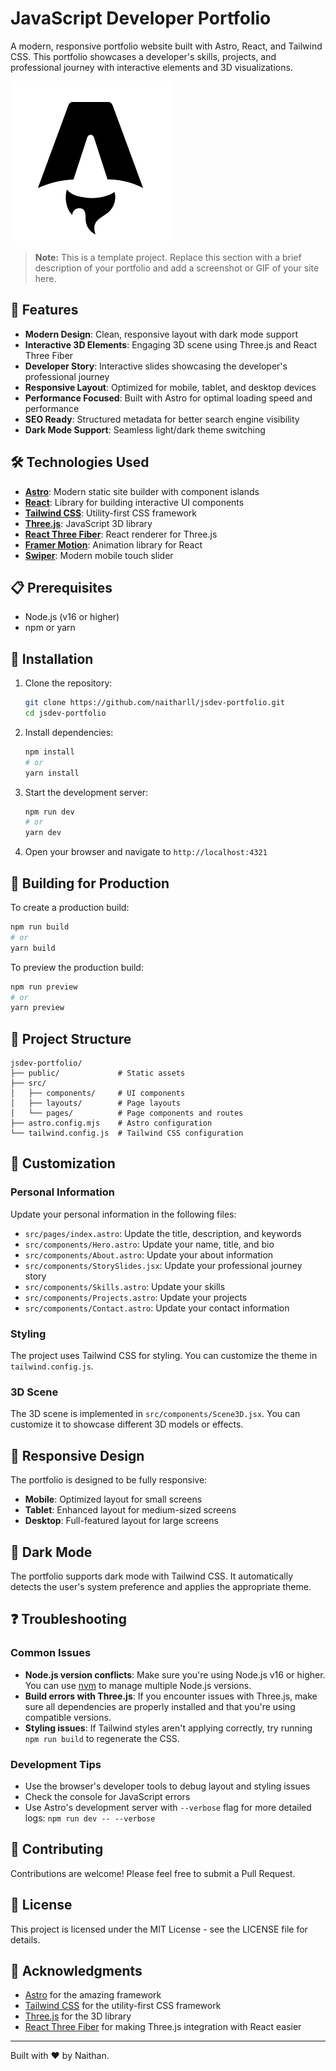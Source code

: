 # JavaScript Developer Portfolio

A modern, responsive portfolio website built with Astro, React, and Tailwind CSS. This portfolio showcases a developer's skills, projects, and professional journey with interactive elements and 3D visualizations.

![JavaScript Developer Portfolio](public/favicon.svg)

> **Note:** This is a template project. Replace this section with a brief description of your portfolio and add a screenshot or GIF of your site here.

## 🚀 Features

- **Modern Design**: Clean, responsive layout with dark mode support
- **Interactive 3D Elements**: Engaging 3D scene using Three.js and React Three Fiber
- **Developer Story**: Interactive slides showcasing the developer's professional journey
- **Responsive Layout**: Optimized for mobile, tablet, and desktop devices
- **Performance Focused**: Built with Astro for optimal loading speed and performance
- **SEO Ready**: Structured metadata for better search engine visibility
- **Dark Mode Support**: Seamless light/dark theme switching

## 🛠️ Technologies Used

- **[Astro](https://astro.build/)**: Modern static site builder with component islands
- **[React](https://reactjs.org/)**: Library for building interactive UI components
- **[Tailwind CSS](https://tailwindcss.com/)**: Utility-first CSS framework
- **[Three.js](https://threejs.org/)**: JavaScript 3D library
- **[React Three Fiber](https://github.com/pmndrs/react-three-fiber)**: React renderer for Three.js
- **[Framer Motion](https://www.framer.com/motion/)**: Animation library for React
- **[Swiper](https://swiperjs.com/)**: Modern mobile touch slider

## 📋 Prerequisites

- Node.js (v16 or higher)
- npm or yarn

## 🔧 Installation

1. Clone the repository:
   ```bash
   git clone https://github.com/naitharll/jsdev-portfolio.git
   cd jsdev-portfolio
   ```

2. Install dependencies:
   ```bash
   npm install
   # or
   yarn install
   ```

3. Start the development server:
   ```bash
   npm run dev
   # or
   yarn dev
   ```

4. Open your browser and navigate to `http://localhost:4321`

## 🚀 Building for Production

To create a production build:

```bash
npm run build
# or
yarn build
```

To preview the production build:

```bash
npm run preview
# or
yarn preview
```

## 📁 Project Structure

```
jsdev-portfolio/
├── public/             # Static assets
├── src/
│   ├── components/     # UI components
│   ├── layouts/        # Page layouts
│   └── pages/          # Page components and routes
├── astro.config.mjs    # Astro configuration
└── tailwind.config.js  # Tailwind CSS configuration
```

## 📝 Customization

### Personal Information

Update your personal information in the following files:

- `src/pages/index.astro`: Update the title, description, and keywords
- `src/components/Hero.astro`: Update your name, title, and bio
- `src/components/About.astro`: Update your about information
- `src/components/StorySlides.jsx`: Update your professional journey story
- `src/components/Skills.astro`: Update your skills
- `src/components/Projects.astro`: Update your projects
- `src/components/Contact.astro`: Update your contact information

### Styling

The project uses Tailwind CSS for styling. You can customize the theme in `tailwind.config.js`.

### 3D Scene

The 3D scene is implemented in `src/components/Scene3D.jsx`. You can customize it to showcase different 3D models or effects.

## 📱 Responsive Design

The portfolio is designed to be fully responsive:

- **Mobile**: Optimized layout for small screens
- **Tablet**: Enhanced layout for medium-sized screens
- **Desktop**: Full-featured layout for large screens

## 🌙 Dark Mode

The portfolio supports dark mode with Tailwind CSS. It automatically detects the user's system preference and applies the appropriate theme.

## ❓ Troubleshooting

### Common Issues

- **Node.js version conflicts**: Make sure you're using Node.js v16 or higher. You can use [nvm](https://github.com/nvm-sh/nvm) to manage multiple Node.js versions.
- **Build errors with Three.js**: If you encounter issues with Three.js, make sure all dependencies are properly installed and that you're using compatible versions.
- **Styling issues**: If Tailwind styles aren't applying correctly, try running `npm run build` to regenerate the CSS.

### Development Tips

- Use the browser's developer tools to debug layout and styling issues
- Check the console for JavaScript errors
- Use Astro's development server with `--verbose` flag for more detailed logs: `npm run dev -- --verbose`

## 🤝 Contributing

Contributions are welcome! Please feel free to submit a Pull Request.

## 📄 License

This project is licensed under the MIT License - see the LICENSE file for details.

## 🙏 Acknowledgments

- [Astro](https://astro.build/) for the amazing framework
- [Tailwind CSS](https://tailwindcss.com/) for the utility-first CSS framework
- [Three.js](https://threejs.org/) for the 3D library
- [React Three Fiber](https://github.com/pmndrs/react-three-fiber) for making Three.js integration with React easier

---

Built with ❤️ by Naithan.